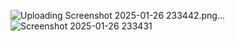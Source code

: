 ![Uploading Screenshot 2025-01-26 233442.png…]()
![Screenshot 2025-01-26 233431](https://github.com/user-attachments/assets/e8ef4608-33ed-4b4d-9b00-f21a032d0d28)

